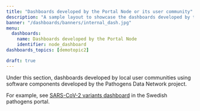 ```yaml
---
title: "Dashboards developed by the Portal Node or its user community"
description: "A sample layout to showcase the dashboards developed by the Portal Node or its user community"
banner: "/dashboards/banners/internal_dash.jpg"
menu:
  dashboards:
    name: Dashboards developed by the Portal Node
    identifier: node_dashboard
dashboards_topics: [demotopic2]

draft: true
---
```


Under this section, dashboards developed by local user communities using software components developed by the Pathogens Data Network project.

For example, see <a target="_blank" href="https://www.pathogens.se/dashboards/variants_region_uppsala/">SARS-CoV-2 variants dashboard</a> in the Swedish pathogens portal.
